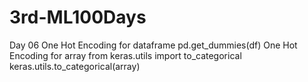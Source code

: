 # 3rd-ML100Days
Day 06
    One Hot Encoding for dataframe 
      pd.get_dummies(df)
    One Hot Encoding for array
      from keras.utils import to_categorical
      keras.utils.to_categorical(array)
